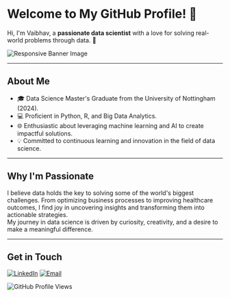 # Welcome to My GitHub Profile! 🌟

Hi, I'm Vaibhav, a **passionate data scientist** with a love for solving real-world problems through data. 🚀  

<picture>
  <!-- Dark mode image -->
  <source media="(prefers-color-scheme: dark)" srcset="https://github.com/vaibhavkashyapdh/vaibhavkashyapdh/raw/main/images/dark-mode-banner.png">
  <!-- Light mode image -->
  <source media="(prefers-color-scheme: light)" srcset="https://github.com/vaibhavkashyapdh/vaibhavkashyapdh/raw/main/images/light-mode-banner.png">
  <!-- Default image -->
  <img alt="Responsive Banner Image" src="https://github.com/vaibhavkashyapdh/vaibhavkashyapdh/raw/main/images/default-banner.png">
</picture>

---

## About Me  
- 🎓 Data Science Master's Graduate from the University of Nottingham (2024).  
- 💻 Proficient in Python, R, and Big Data Analytics.  
- 🌐 Enthusiastic about leveraging machine learning and AI to create impactful solutions.  
- 💡 Committed to continuous learning and innovation in the field of data science.  

---

## Why I'm Passionate  
I believe data holds the key to solving some of the world's biggest challenges. From optimizing business processes to improving healthcare outcomes, I find joy in uncovering insights and transforming them into actionable strategies.  
My journey in data science is driven by curiosity, creativity, and a desire to make a meaningful difference.

---

## Get in Touch  
[![LinkedIn](https://img.shields.io/badge/LinkedIn-blue?style=flat&logo=linkedin)](https://www.linkedin.com/in/dh-vaibhav-kashyap/)
[![Email](https://img.shields.io/badge/Email-red?style=flat&logo=gmail)](mailto:vaikashyapdh@gmail.com)

![GitHub Profile Views](https://komarev.com/ghpvc/?username=vaibhavkashyapdh&color=brightgreen)
